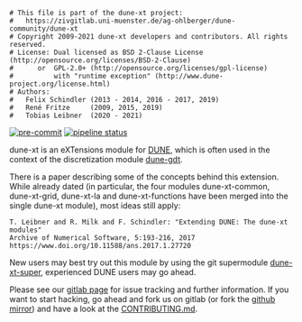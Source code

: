 ```
# This file is part of the dune-xt project:
#   https://zivgitlab.uni-muenster.de/ag-ohlberger/dune-community/dune-xt
# Copyright 2009-2021 dune-xt developers and contributors. All rights reserved.
# License: Dual licensed as BSD 2-Clause License (http://opensource.org/licenses/BSD-2-Clause)
#      or  GPL-2.0+ (http://opensource.org/licenses/gpl-license)
#          with "runtime exception" (http://www.dune-project.org/license.html)
# Authors:
#   Felix Schindler (2013 - 2014, 2016 - 2017, 2019)
#   René Fritze     (2009, 2015, 2019)
#   Tobias Leibner  (2020 - 2021)
```
[![pre-commit](https://img.shields.io/badge/pre--commit-enabled-brightgreen?logo=pre-commit&logoColor=white)](https://github.com/pre-commit/pre-commit)
[![pipeline status](https://zivgitlab.uni-muenster.de/ag-ohlberger/dune-community/dune-xt/badges/master/pipeline.svg)](https://zivgitlab.uni-muenster.de/ag-ohlberger/dune-community/dune-xt/-/commits/master)

dune-xt is an eXTensions module for [DUNE](https://www.dune-project.org),
which is often used in the context of
the discretization module [dune-gdt](https://zivgitlab.uni-muenster.de/ag-ohlberger/dune-community/dune-gdt).

There is a paper describing some of the concepts behind this extension. While
already dated (in particular, the four modules dune-xt-common, dune-xt-grid, dune-xt-la and dune-xt-functions have been merged into the single dune-xt module),
most ideas still apply:

```
T. Leibner and R. Milk and F. Schindler: "Extending DUNE: The dune-xt modules"
Archive of Numerical Software, 5:193-216, 2017
https://www.doi.org/10.11588/ans.2017.1.27720
```

New users may best try out this module by using the git supermodule
[dune-xt-super](https://zivgitlab.uni-muenster.de/ag-ohlberger/dune-community/dune-xt-super), experienced
DUNE users may go ahead.

Please see our [gitlab page](https://zivgitlab.uni-muenster.de/ag-ohlberger/dune-community/dune-xt)
for issue tracking and further information. If you want to start hacking, go
ahead and fork us on gitlab (or fork the [github mirror](https://github.com/dune-community/dune-xt)) and
have a look at the
[CONTRIBUTING.md](https://github.com/dune-community/dune-xt/blob/master/CONTRIBUTING.md).
